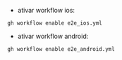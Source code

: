 - ativar workflow ios:

`gh workflow enable e2e_ios.yml`

- ativar workflow android:

`gh workflow enable e2e_android.yml`


